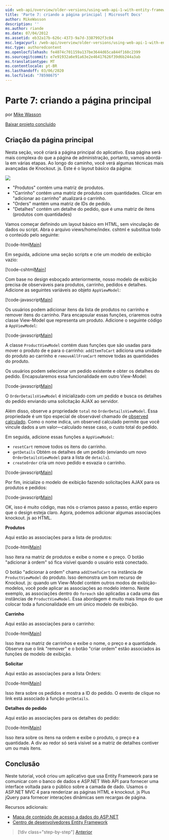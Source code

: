 ```yaml
---
uid: web-api/overview/older-versions/using-web-api-1-with-entity-framework-5/using-web-api-with-entity-framework-part-7
title: 'Parte 7: criando a página principal | Microsoft Docs'
author: MikeWasson
description: ''
ms.author: riande
ms.date: 07/04/2012
ms.assetid: eb32a17b-626c-4373-9a7d-3387992f3c04
msc.legacyurl: /web-api/overview/older-versions/using-web-api-1-with-entity-framework-5/using-web-api-with-entity-framework-part-7
msc.type: authoredcontent
ms.openlocfilehash: fe4074c701159a137be3644d65ca844f160c2399
ms.sourcegitcommit: e7e91932a6e91a63e2e46417626f39d6b244a3ab
ms.translationtype: MT
ms.contentlocale: pt-BR
ms.lasthandoff: 03/06/2020
ms.locfileid: "78598675"
---
```

# <a name="part-7-creating-the-main-page"></a>Parte 7: criando a página principal

por [Mike Wasson](https://github.com/MikeWasson)

[Baixar projeto concluído](https://code.msdn.microsoft.com/ASP-NET-Web-API-with-afa30545)

## <a name="creating-the-main-page"></a>Criação da página principal

Nesta seção, você criará a página principal do aplicativo. Essa página será mais complexa do que a página de administração, portanto, vamos abordá-la em várias etapas. Ao longo do caminho, você verá algumas técnicas mais avançadas de Knockout. js. Este é o layout básico da página:

![](using-web-api-with-entity-framework-part-7/_static/image1.png)

- "Produtos" contém uma matriz de produtos.
- "Carrinho" contém uma matriz de produtos com quantidades. Clicar em "adicionar ao carrinho" atualizará o carrinho.
- "Orders" mantém uma matriz de IDs de pedido.
- "Detalhes" contém um detalhe do pedido, que é uma matriz de itens (produtos com quantidades)

Vamos começar definindo um layout básico em HTML, sem vinculação de dados ou script. Abra o arquivo views/home/index. cshtml e substitua todo o conteúdo pelo seguinte:

[!code-html[Main](using-web-api-with-entity-framework-part-7/samples/sample1.html)]

Em seguida, adicione uma seção scripts e crie um modelo de exibição vazio:

[!code-cshtml[Main](using-web-api-with-entity-framework-part-7/samples/sample2.cshtml)]

Com base no design esboçado anteriormente, nosso modelo de exibição precisa de observáveis para produtos, carrinho, pedidos e detalhes. Adicione as seguintes variáveis ao objeto `AppViewModel`:

[!code-javascript[Main](using-web-api-with-entity-framework-part-7/samples/sample3.js)]

Os usuários podem adicionar itens da lista de produtos no carrinho e remover itens do carrinho. Para encapsular essas funções, criaremos outra classe View-Model que representa um produto. Adicione o seguinte código a `AppViewModel`:

[!code-javascript[Main](using-web-api-with-entity-framework-part-7/samples/sample4.js?highlight=4)]

A classe `ProductViewModel` contém duas funções que são usadas para mover o produto de e para o carrinho: `addItemToCart` adiciona uma unidade do produto ao carrinho e `removeAllFromCart` remove todas as quantidades do produto.

Os usuários podem selecionar um pedido existente e obter os detalhes do pedido. Encapsularemos essa funcionalidade em outro View-Model:

[!code-javascript[Main](using-web-api-with-entity-framework-part-7/samples/sample5.js?highlight=4)]

O `OrderDetailsViewModel` é inicializado com um pedido e busca os detalhes do pedido enviando uma solicitação AJAX ao servidor.

Além disso, observe a propriedade `total` no `OrderDetailsViewModel`. Essa propriedade é um tipo especial de observável chamado de [observed calculado](http://knockoutjs.com/documentation/computedObservables.html). Como o nome indica, um observed calculado permite que você vincule dados a um valor&#8212;calculado nesse caso, o custo total do pedido.

Em seguida, adicione essas funções a `AppViewModel`:

- `resetCart` remove todos os itens do carrinho.
- `getDetails` Obtém os detalhes de um pedido (enviando um novo `OrderDetailsViewModel` para a lista de `details`).
- `createOrder` cria um novo pedido e esvazia o carrinho.

[!code-javascript[Main](using-web-api-with-entity-framework-part-7/samples/sample6.js?highlight=4)]

Por fim, inicialize o modelo de exibição fazendo solicitações AJAX para os produtos e pedidos:

[!code-javascript[Main](using-web-api-with-entity-framework-part-7/samples/sample7.js)]

OK, isso é muito código, mas nós o criamos passo a passo, então espero que o design esteja claro. Agora, podemos adicionar algumas associações knockout. js ao HTML.

**Produtos**

Aqui estão as associações para a lista de produtos:

[!code-html[Main](using-web-api-with-entity-framework-part-7/samples/sample8.html)]

Isso itera na matriz de produtos e exibe o nome e o preço. O botão "adicionar à ordem" só fica visível quando o usuário está conectado.

O botão "adicionar à ordem" chama `addItemToCart` na instância de `ProductViewModel` do produto. Isso demonstra um bom recurso de Knockout. js: quando um View-Model contém outros modos de exibição-modelos, você pode aplicar as associações ao modelo interno. Neste exemplo, as associações dentro do `foreach` são aplicadas a cada uma das instâncias de `ProductViewModel`. Essa abordagem é muito mais limpa do que colocar toda a funcionalidade em um único modelo de exibição.

**Carrinho**

Aqui estão as associações para o carrinho:

[!code-html[Main](using-web-api-with-entity-framework-part-7/samples/sample9.html)]

Isso itera na matriz de carrinhos e exibe o nome, o preço e a quantidade. Observe que o link "remover" e o botão "criar ordem" estão associados às funções de modelo de exibição.

**Solicitar**

Aqui estão as associações para a lista Orders:

[!code-html[Main](using-web-api-with-entity-framework-part-7/samples/sample10.html)]

Isso itera sobre os pedidos e mostra a ID do pedido. O evento de clique no link está associado à função `getDetails`.

**Detalhes do pedido**

Aqui estão as associações para os detalhes do pedido:

[!code-html[Main](using-web-api-with-entity-framework-part-7/samples/sample11.html)]

Isso itera sobre os itens na ordem e exibe o produto, o preço e a quantidade. A div ao redor só será visível se a matriz de detalhes contiver um ou mais itens.

## <a name="conclusion"></a>Conclusão

Neste tutorial, você criou um aplicativo que usa Entity Framework para se comunicar com o banco de dados e ASP.NET Web API para fornecer uma interface voltada para o público sobre a camada de dado. Usamos o ASP.NET MVC 4 para renderizar as páginas HTML e knockout. js Plus jQuery para fornecer interações dinâmicas sem recargas de página.

Recursos adicionais:

- [Mapa de conteúdo de acesso a dados do ASP.NET](https://msdn.microsoft.com/library/6759sth4.aspx)
- [Centro de desenvolvedores Entity Framework](https://msdn.microsoft.com/data/ef)

> [!div class="step-by-step"]
> [Anterior](using-web-api-with-entity-framework-part-6.md)
